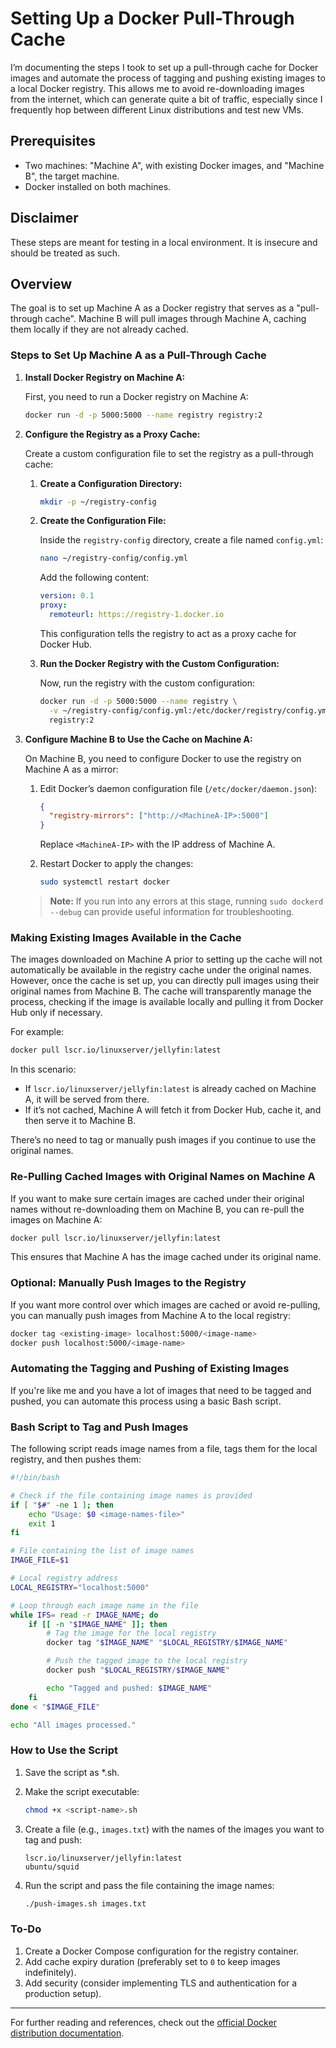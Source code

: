 # Setting Up a Docker Pull-Through Cache

I’m documenting the steps I took to set up a pull-through cache for Docker images and automate the process of tagging and pushing existing images to a local Docker registry. This allows me to avoid re-downloading images from the internet, which can generate quite a bit of traffic, especially since I frequently hop between different Linux distributions and test new VMs.

## Prerequisites

- Two machines: "Machine A", with existing Docker images, and "Machine B", the target machine.
- Docker installed on both machines.

## Disclaimer

These steps are meant for testing in a local environment. It is insecure and should be treated as such.

## Overview

The goal is to set up Machine A as a Docker registry that serves as a "pull-through cache". Machine B will pull images through Machine A, caching them locally if they are not already cached.

### Steps to Set Up Machine A as a Pull-Through Cache

1. **Install Docker Registry on Machine A:**

   First, you need to run a Docker registry on Machine A:

   ```bash
   docker run -d -p 5000:5000 --name registry registry:2
   ```

2. **Configure the Registry as a Proxy Cache:**

   Create a custom configuration file to set the registry as a pull-through cache:

   1. **Create a Configuration Directory:**

      ```bash
      mkdir -p ~/registry-config
      ```

   2. **Create the Configuration File:**

      Inside the `registry-config` directory, create a file named `config.yml`:

      ```bash
      nano ~/registry-config/config.yml
      ```

      Add the following content:

      ```yaml
      version: 0.1
      proxy:
        remoteurl: https://registry-1.docker.io
      ```

      This configuration tells the registry to act as a proxy cache for Docker Hub.

   3. **Run the Docker Registry with the Custom Configuration:**

      Now, run the registry with the custom configuration:

      ```bash
      docker run -d -p 5000:5000 --name registry \
        -v ~/registry-config/config.yml:/etc/docker/registry/config.yml \
        registry:2
      ```

3. **Configure Machine B to Use the Cache on Machine A:**

   On Machine B, you need to configure Docker to use the registry on Machine A as a mirror:

   1. Edit Docker’s daemon configuration file (`/etc/docker/daemon.json`):

      ```json
      {
        "registry-mirrors": ["http://<MachineA-IP>:5000"]
      }
      ```

      Replace `<MachineA-IP>` with the IP address of Machine A.

   2. Restart Docker to apply the changes:

      ```bash
      sudo systemctl restart docker
      ```

   > **Note:** If you run into any errors at this stage, running `sudo dockerd --debug` can provide useful information for troubleshooting.

### Making Existing Images Available in the Cache

The images downloaded on Machine A prior to setting up the cache will not automatically be available in the registry cache under the original names. However, once the cache is set up, you can directly pull images using their original names from Machine B. The cache will transparently manage the process, checking if the image is available locally and pulling it from Docker Hub only if necessary.

For example:

```bash
docker pull lscr.io/linuxserver/jellyfin:latest
```

In this scenario:

- If `lscr.io/linuxserver/jellyfin:latest` is already cached on Machine A, it will be served from there.
- If it’s not cached, Machine A will fetch it from Docker Hub, cache it, and then serve it to Machine B.

There’s no need to tag or manually push images if you continue to use the original names.

### Re-Pulling Cached Images with Original Names on Machine A

If you want to make sure certain images are cached under their original names without re-downloading them on Machine B, you can re-pull the images on Machine A:

```bash
docker pull lscr.io/linuxserver/jellyfin:latest
```

This ensures that Machine A has the image cached under its original name.

### Optional: Manually Push Images to the Registry

If you want more control over which images are cached or avoid re-pulling, you can manually push images from Machine A to the local registry:

```bash
docker tag <existing-image> localhost:5000/<image-name>
docker push localhost:5000/<image-name>
```

### Automating the Tagging and Pushing of Existing Images

If you're like me and you have a lot of images that need to be tagged and pushed, you can automate this process using a basic Bash script.

### Bash Script to Tag and Push Images

The following script reads image names from a file, tags them for the local registry, and then pushes them:

```bash
#!/bin/bash

# Check if the file containing image names is provided
if [ "$#" -ne 1 ]; then
    echo "Usage: $0 <image-names-file>"
    exit 1
fi

# File containing the list of image names
IMAGE_FILE=$1

# Local registry address
LOCAL_REGISTRY="localhost:5000"

# Loop through each image name in the file
while IFS= read -r IMAGE_NAME; do
    if [[ -n "$IMAGE_NAME" ]]; then
        # Tag the image for the local registry
        docker tag "$IMAGE_NAME" "$LOCAL_REGISTRY/$IMAGE_NAME"

        # Push the tagged image to the local registry
        docker push "$LOCAL_REGISTRY/$IMAGE_NAME"

        echo "Tagged and pushed: $IMAGE_NAME"
    fi
done < "$IMAGE_FILE"

echo "All images processed."
```

### How to Use the Script

1. Save the script as \*.sh.
2. Make the script executable:

   ```bash
   chmod +x <script-name>.sh
   ```

3. Create a file (e.g., `images.txt`) with the names of the images you want to tag and push:

   ```text
   lscr.io/linuxserver/jellyfin:latest
   ubuntu/squid
   ```

4. Run the script and pass the file containing the image names:

   ```bash
   ./push-images.sh images.txt
   ```

### To-Do

1. Create a Docker Compose configuration for the registry container.
2. Add cache expiry duration (preferably set to `0` to keep images indefinitely).
3. Add security (consider implementing TLS and authentication for a production setup).

---

For further reading and references, check out the [official Docker distribution documentation](https://distribution.github.io/distribution/).
